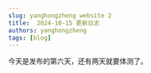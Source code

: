 ```yaml
---
slug: yanghongzheng website 2
title:  2024-10-15 更新日志 
authors: yanghongzheng
tags: [blog]
---
```

今天是发布的第六天，还有两天就要体测了。
